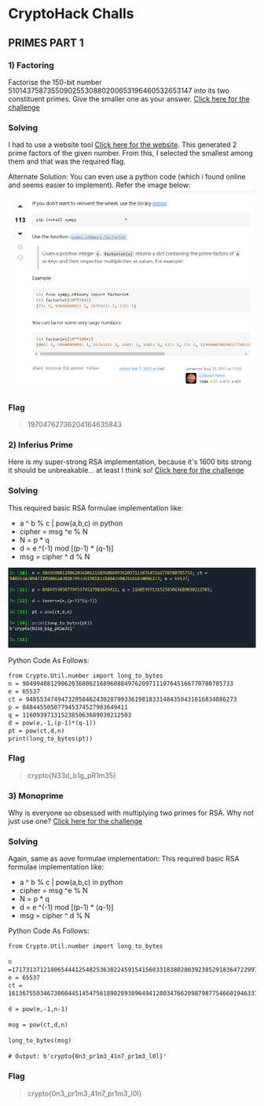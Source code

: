 # CryptoHack Challs

## PRIMES PART 1

### 1) Factoring
Factorise the 150-bit number 510143758735509025530880200653196460532653147 into its two constituent primes. Give the smaller one as your answer.
[Click here for the challenge](https://cryptohack.org/challenges/rsa/)

### Solving 
I had to use a website tool [Click here for the website](https://factordb.com/index.php?query=). This generated 2 prime factors of the given number. From this, I selected the smallest among them and that was the required flag.

Alternate Solution:
You can even use a python code (which i found online and seems easier to implement).
Refer the image below:
![Python Code](https://github.com/P829060/MIST_TechincalWriteup/blob/5acefd2ecba7b992f2df71170f4e637553bf0690/images/FactoringPrimesPythonCode.png)

### Flag
> 19704762736204164635843

### 2) Inferius Prime
Here is my super-strong RSA implementation, because it's 1600 bits strong it should be unbreakable... at least I think so!
[Click here for the challenge](https://cryptohack.org/challenges/rsa/)

### Solving
This required basic RSA formulae implementation like:

-   a ^ b % c | pow(a,b,c) in python
-   cipher = msg ^e % N
-   N = p * q
-   d = e ^(-1) mod [(p-1) * (q-1)]
-   msg = cipher ^ d % N 
  
![Inferius Prime](https://github.com/P829060/MIST_TechincalWriteup/blob/abcdbcfaf0cfab819f4c5819b0e0d29853f86f11/images/inferius%20whatever%20primes.png)

Python Code As Follows:
```
from Crypto.Util.number import long_to_bytes
n = 984994081290620368062168960884976209711107645166770780785733
e = 65537
ct = 948553474947320504624302879933619818331484350431616834086273
p = 848445505077945374527983649411 
q = 1160939713152385063689030212503
d = pow(e,-1,(p-1)*(q-1))
pt = pow(ct,d,n)
print(long_to_bytes(pt))
```

### Flag
> crypto{N33d_b1g_pR1m35}

### 3) Monoprime
Why is everyone so obsessed with multiplying two primes for RSA. Why not just use one?
[Click here for the challenge](https://cryptohack.org/challenges/rsa/)

### Solving
Again, same as aove formulae implementation:
This required basic RSA formulae implementation like:

-   a ^ b % c | pow(a,b,c) in python
-   cipher = msg ^e % N
-   N = p * q
-   d = e ^(-1) mod [(p-1) * (q-1)]
-   msg = cipher ^ d % N

Python Code As Follows:
```
from Crypto.Util.number import long_to_bytes

n =171731371218065444125482536302245915415603318380280392385291836472299752747934607246477508507827284075763910264995326010251268493630501989810855418416643352631102434317900028697993224868629935657273062472544675693365930943308086634291936846505861203914449338007760990051788980485462592823446469606824421932591                                                                  
e = 65537
ct = 161367550346730604451454756189028938964941280347662098798775466019463375610700074840105776873791605070092554650190486030367121011578171525759600774739890458414593857709994072516290998135846956596662071379067305011746842247628316996977338024343628757374524136260758515864509435302781735938531030576289086798942

d = pow(e,-1,n-1)

msg = pow(ct,d,n)

long_to_bytes(msg)

# Output: b'crypto{0n3_pr1m3_41n7_pr1m3_l0l}'
```
### Flag
> crypto{0n3_pr1m3_41n7_pr1m3_l0l}
